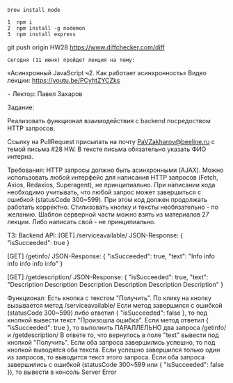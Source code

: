     brew install node

    1  npm i
    2  npm install -g nodemon
    3  npm install express
git push origin HW28
    https://www.diffchecker.com/diff

    Сегодня (11 июня) пройдет лекция на тему:
«Асинхронный JavaScript ч2. Как работает асинхронность»
Видео лекции:
https://youtu.be/PCyhtZYCZks

 ⁃ Лектор: Павел Захаров





Задание:

Реализовать функционал взаимодействия с backend посредоством HTTP запросов.

Ссылку на PullRequest присылать на почту PaVZakharov@beeline.ru c темой письма #28 HW. В тексте письма обязательно указать ФИО интерна.

Требования:
HTTP запросы должно быть асинхронными (AJAX).
Можно использовать любой интерфейс для написания HTTP запросов (Fetch, Axios, Redaxios, Superagent), не принципиально.
При написании кода необходимо учитывать, что любой запрос может завершиться с ошибкой (statusCode 300~599). При этом код должен продолжать работать корректно.
Стилизовать кнопку и тексты необязательно - по желанию.
Шаблон серверной части можно взять из материалов 27 лекции. Либо написать свой - не принципиально.

ТЗ:
Backend API:
[GET]  /serviceavailable/
JSON-Response: { "isSucceeded": true }

[GET]  /getinfo/
JSON-Response: { "isSucceeded": true, "text": "Info info info info info info" }

[GET]  /getdescription/
JSON-Response: { "isSucceeded": true, "text": "Description Description Description Description Description Description" }

Функционал:
Есть кнопка с текстом "Получить".
По клику на кнопку вызывается метод /serviceavailable/
Если метод завершился с ошибкой (statusCode 300~599) либо ответил { "isSucceeded": false }, то под кнопкой вывести текст "Произошла ошибка".
Если метод ответил { "isSucceeded": true }, то выполнить ПАРАЛЛЕЛЬНО два запроса /getinfo/ и /getdescription/
В ответе то, что вернулось в поле "text" вывести под кнопкой "Получить".
Если оба запроса завершились успешно, то под кнопкой выводятся оба текста.
Если успешно завершился только один из запросов, то выводится текст этого запроса.
Если оба запроса завершились с ошибкой (statusCode 300~599 или { "isSucceeded": false }), то вывести в консоль Server Error
